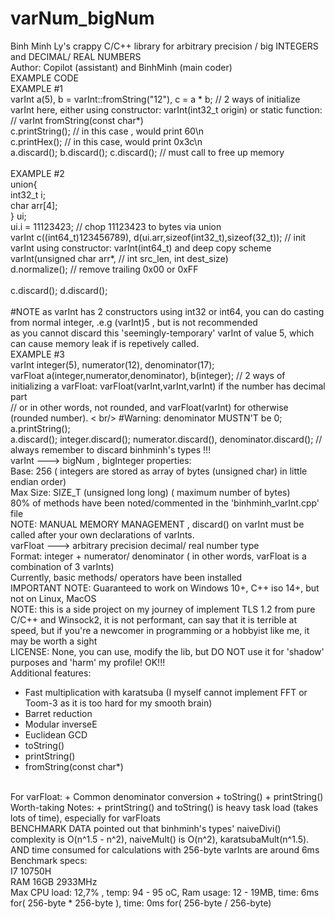 # varNum_bigNum
Binh Minh Ly's crappy C/C++ library for arbitrary precision / big INTEGERS and DECIMAL/ REAL NUMBERS <br/>
Author: Copilot (assistant) and BinhMinh (main coder) <br/>
EXAMPLE CODE <br/>
EXAMPLE #1 <br />
varInt a(5), b = varInt::fromString("12"), c = a * b; // 2 ways of initialize varInt here, either using constructor: varInt(int32_t origin) or static function: <br/>
                                                      //  varInt fromString(const char*) <br/>
c.printString(); // in this case , would print 60\n <br/>
c.printHex(); // in this case, would print 0x3c\n <br />
a.discard(); b.discard(); c.discard(); // must call to free up memory<br/>
<br/>
EXAMPLE #2 <br/>
union{ <br/>
int32_t i; <br/>
char arr[4]; <br/>
} ui; <br/>
ui.i = 11123423; // chop 11123423 to bytes via union <br />
varInt c((int64_t)123456789), d(ui.arr,sizeof(int32_t),sizeof(32_t)); // init varInt using constructor: varInt(int64_t) and deep copy scheme varInt(unsigned char arr*,
// int src_len, int dest_size)
<br/>
d.normalize(); // remove trailing 0x00 or 0xFF  <br/>                                                                    
c.discard(); d.discard(); <br/>
<br/>
#NOTE as varInt has 2 constructors using int32 or int64, you can do casting from normal integer, .e.g (varInt)5 , but is not recommended <br/>
as you cannot discard this 'seemingly-temporary' varInt of value 5, which can cause memory leak if is repetively called.<br/>
EXAMPLE #3 <br/>
varInt integer(5), numerator(12), denominator(17); <br/>
varFloat a(integer,numerator,denominator), b(integer); // 2 ways of initializing a varFloat: varFloat(varInt,varInt,varInt) if the number has decimal part <br/>
                                                       // or in other words, not rounded, and varFloat(varInt) for otherwise (rounded number). < br/>
#Warning: denominator MUSTN'T be 0; <br/>
a.printString(); <br/>
a.discard(); integer.discard(); numerator.discard(), denominator.discard(); // always remember to discard binhminh's types !!! <br/>
varInt ---> bigNum , bigInteger properties: <br/>
Base: 256 ( integers are stored as array of bytes (unsigned char) in little endian order) <br/>
Max Size: SIZE_T (unsigned long long) ( maximum number of bytes) <br/>
80% of methods have been noted/commented in the 'binhminh_varInt.cpp' file <br/>
NOTE: MANUAL MEMORY MANAGEMENT , discard() on varInt must be called after your own declarations of varInts. <br/>
varFloat ---> arbitrary precision decimal/ real number type<br/>
Format: integer + numerator/ denominator ( in other words, varFloat is a combination of 3 varInts) <br/>
Currently, basic methods/ operators have been installed <br/>
IMPORTANT NOTE: Guaranteed to work on Windows 10+, C++ iso 14+, but not on Linux, MacOS <br/>
NOTE: this is a side project on my journey of implement TLS 1.2 from pure C/C++ and Winsock2, it is not performant, can say that it is terrible at speed, but if you're a newcomer in programming or a hobbyist like me, it<br/> may be worth a sight <br/>
LICENSE: None, you can use, modify the lib, but DO NOT use it for 'shadow' purposes and 'harm' my profile! OK!!! <br/>
Additional features:
+ Fast multiplication with karatsuba (I myself cannot implement FFT or Toom-3 as it is too hard for my smooth brain)
+ Barret reduction
+ Modular inverseE
+ Euclidean GCD
+ toString()
+ printString()
+ fromString(const char*)
<br/>
For varFloat:
+ Common denominator conversion
+ toString()
+ printString() <br/>
Worth-taking Notes:
+ printString() and toString() is heavy task load (takes lots of time), especially for varFloats
<br/>
BENCHMARK DATA pointed out that binhminh's types' naiveDivi() complexity is O(n^1.5 - n^2), naiveMult() is O(n^2), karatsubaMult(n^1.5). AND time consumed for calculations with 256-byte varInts are around 6ms <br/>
Benchmark specs: <br/>
I7 10750H <br/>
RAM 16GB 2933MHz <br/>
Max CPU load: 12,7% , temp: 94 - 95 oC, Ram usage: 12 - 19MB, time: 6ms for( 256-byte * 256-byte ), time: 0ms for( 256-byte / 256-byte) <br/>
